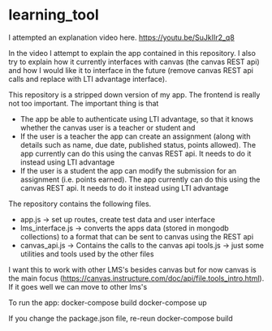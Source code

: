 # learning_tool
I attempted an explanation video here.
https://youtu.be/SuJkIIr2_q8

In the video I attempt to explain the app contained in this repository. I also try to explain how it currently interfaces with canvas (the canvas REST api) and how I would like it to interface in the future (remove canvas REST api calls and replace with LTI advantage interface).

This repository is a stripped down version of my app. The frontend is really not too important. The important thing is that 
- The app be able to authenticate using LTI advantage, so that it knows whether the canvas user is a teacher or student and 
- If the user is a teacher the app can create an assignment (along with details such as name, due date, published status, points allowed). The app currently can do this using the canvas REST api. It needs to do it instead using LTI advantage
- If the user is a student the app can modify the submission for an assignment (i.e. points earned). The app currently can do this using the canvas REST api. It needs to do it instead using LTI advantage


The repository contains the following files.
- app.js -> set up routes, create test data and user interface
- lms_interface.js -> converts the apps data (stored in mongodb collections) to a format that can be sent to canvas using the REST api
- canvas_api.js -> Contains the calls to the canvas api
tools.js -> just some utilities and tools used by the other files

I want this to work with other LMS's besides canvas but for now canvas is the main focus (https://canvas.instructure.com/doc/api/file.tools_intro.html). If it goes well we can move to other lms's

To run the app:
docker-compose build
docker-compose up

If you change the package.json file, re-reun docker-compose build